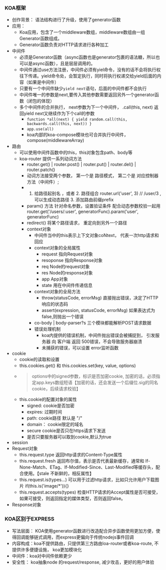 ### KOA框架
- 创作背景： 语法结构进行了升级，使用了generator函数
- 应用：
    - Koa应用，包含了一个middleware数组，middleware数组由一组Generator函数组成。
    - Generator函数负责对HTTP请求进行各种加工
- 中间件
    - 必须是Generator函数（async函数也是generator包裹的语法糖，所以也可以是async函数），且是层层调用的。
    - 中间件通过use方法注册，中间件必须有yiel命令，没有的话不会将执行权往下传递。yield命令处，会暂定执行，同时将执行权递交给yield后面的内容（如果是中间件）
    - 只要有一个中间件缺少`yield next`语句，后面的中间件都不会执行
    - 中间件唯一的参数是next,要传入其他参数需要返回另外一个generator函数（闭包的体现）
    - 多个中间件的合并执行， next参数为下一个中间件， .call(this, next) 返回yield next又继续作为下个call的参数
        - `function *all(next) {
            yield random.call(this, backwards.call(this, next))
        }`
        - `app.use(all)`
        - koa内部的koa-compose模块也可合并执行中间件，compose(middlewareArray)
- 路由
    - 可以使用中间件函数中的this，this对象包含path、body等
    - koa-router 提供一系列动词方法
        - router.get() |  router.post() | router.put() | router.del() | router.patch()
        - 动词方法接受两个参数， 第一个是 路径模式， 第二个是 对应控制器方法（中间件）;
        - 1. 给路径起别名 ，或者 2. 路径组合 router.url('user', 3) // /user/3 ,  可以生成动态路径 3. 添加路由前缀prefix
        - param() 方法 针对命名参数，设置验证条件 配合动态参数校验一起用 router.get('/users/:user', generatorFunc).param('user', generatorFunc)
        - redirect() 将某个路径请求， 重定向到另外一个路径
        - context对象
            - 中间件当中的this表示上下文对象coNtext， 代表一次http请求和回应
            - context对象的全局属性
                - request   指向Request对象
                - resoponse 指向Response对象
                - req   Node的request对象
                - res   Node的response对象   
                - app   App对象
                - state 用在中间件传递信息
            - context对象的全局方法
                - throw(statusCode, errorMsg) 直接抛出错误，决定了HTTP响应的状态码
                - assert(expression, statusCode, errorMsg)  如果表达式为false,则抛出一个错误
            - co-body | body-parser?s 三个模块都能解析POST请求数据
            - 错误处理机制
                - koa内提供的错误机制，中间件抛出错误会被捕捉到， 引发服务器 向 客户端 返回 500错误，不会导致服务器崩溃
                - 未捕获的错误，可以设置 error监听函数
- cookie
    - cookie的读取和设置
    - this.cookies.get() 和 this.cookies.set(key, value, options)
    - > options中的signed参数，标识是否加密cookie, 加密的话，必须指定app.keys数组短语【加密的话，还会发送一个后缀位.sig的同名cookie，后续请求校验】
    - this.cookie的配置对象的属性
        - signed: cookie是否加密
        - expires: 过期时间
        - path: cookie路径 默认是 "/"
        - domain： cookie限定的域名
        - secure cookie是否只在https请求下发送
        - 是否只要服务器可以取到cookie,默认为true
- session
- Request对象
    - this.request.type 返回http请求的Content-Type属性
    - this.request.fresh 返回布尔值，表示是否代表最新缓存，通常和 If-None-Match、ETag、If-Modified-Since、Last-Modified等缓存头，配合使用。【stale 不新鲜的，相反属性】
    - this.request.is(types...) 可以用于过滤http请求，比如只允许用户下载图片 if(this.is('image/*')){}
    - this.request.accepts(types) 检查HTTP请求的Accept属性是否可接受，如果可接受，则返回指定的媒体类型，否则返回false。
- Response对象

### KOA区别于EXPRESS
- 写法层面： KOA使用generator函数进行改造配合异步函数使用更加方便，使得回调能够链式调用，而express更偏向于传统nodejs事件回调
- 内容构成：koa不提供路由，只提供第三方路由loa-router或者koa-route, 不提供许多便捷设施， koa更加模块化
- 中间件：koa对中间件依赖更少
- 安全性： koa抽象node 的request/response, 减少攻击，更好的用户体验